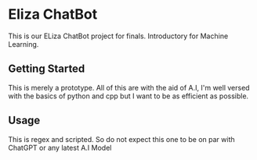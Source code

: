 # Eliza ChatBot

This is our ELiza ChatBot project for finals. Introductory for Machine Learning.

## Getting Started

This is merely a prototype. All of this are with the aid of A.I, I'm well versed with the basics of python and cpp but I want to be as efficient as possible.

## Usage

This is regex and scripted. So do not expect this one to be on par with ChatGPT or any latest A.I Model
